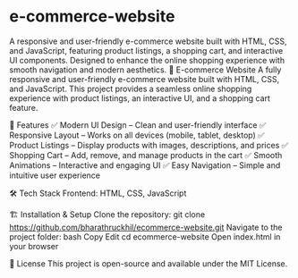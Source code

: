 # e-commerce-website
A responsive and user-friendly e-commerce website built with HTML, CSS, and JavaScript, featuring product listings, a shopping cart, and interactive UI components. Designed to enhance the online shopping experience with smooth navigation and modern aesthetics.
🛒 E-commerce Website
A fully responsive and user-friendly e-commerce website built with HTML, CSS, and JavaScript. This project provides a seamless online shopping experience with product listings, an interactive UI, and a shopping cart feature.

🚀 Features
✅ Modern UI Design – Clean and user-friendly interface
✅ Responsive Layout – Works on all devices (mobile, tablet, desktop)
✅ Product Listings – Display products with images, descriptions, and prices
✅ Shopping Cart – Add, remove, and manage products in the cart
✅ Smooth Animations – Interactive and engaging UI
✅ Easy Navigation – Simple and intuitive user experience

🛠️ Tech Stack
Frontend: HTML, CSS, JavaScript

🏗️ Installation & Setup
Clone the repository:
git clone https://github.com/bharathruckhil/ecommerce-website.git
Navigate to the project folder:
bash
Copy
Edit
cd ecommerce-website
Open index.html in your browser

📝 License
This project is open-source and available under the MIT License.
